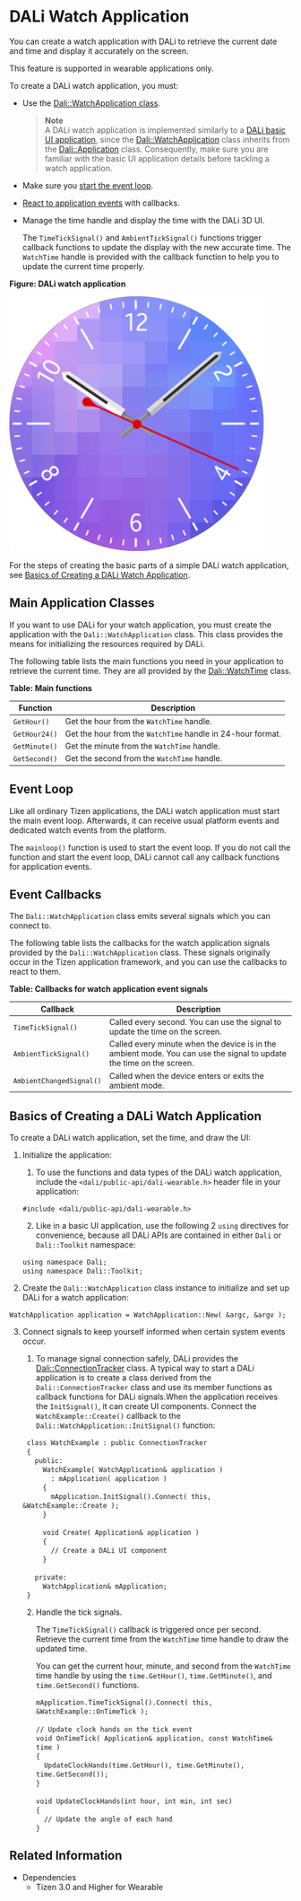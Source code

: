 # DALi Watch Application


You can create a watch application with DALi to retrieve the current date and time and display it accurately on the screen.

This feature is supported in wearable applications only.

To create a DALi watch application, you must:

- Use the [Dali::WatchApplication class](#api).

	> **Note**  
	> A DALi watch application is implemented similarly to a [DALi basic UI application](dali-basic-app.md), since the [Dali::WatchApplication](../../api/wearable/latest/classDali_1_1WatchApplication.html) class inherits from the [Dali::Application](../../api/wearable/latest/classDali_1_1Application.html) class. Consequently, make sure you are familiar with the basic UI application details before tackling a watch application.

- Make sure you [start the event loop](#mainloop).

- [React to application events](#callback) with callbacks.

- Manage the time handle and display the time with the DALi 3D UI.

  The `TimeTickSignal()` and `AmbientTickSignal()` functions trigger callback functions to update the display with the new accurate time. The `WatchTime` handle is provided with the callback function to help you to update the current time properly.

**Figure: DALi watch application**

![DALi watch application](./media/dali_watch_application.png)

For the steps of creating the basic parts of a simple DALi watch application, see [Basics of Creating a DALi Watch Application](#create).

<a name="api"></a>
## Main Application Classes

If you want to use DALi for your watch application, you must create the application with the `Dali::WatchApplication` class. This class provides the means for initializing the resources required by DALi.

The following table lists the main functions you need in your application to retrieve the current time. They are all provided by the [Dali::WatchTime](../../api/wearable/latest/classDali_1_1WatchTime.html) class.

**Table: Main functions**

| Function      | Description                              |
|---------------|------------------------------------------|
| `GetHour()`   | Get the hour from the `WatchTime` handle. |
| `GetHour24()` | Get the hour from the `WatchTime` handle in 24-hour format. |
| `GetMinute()` | Get the minute from the `WatchTime` handle. |
| `GetSecond()` | Get the second from the `WatchTime` handle. |

<a name="mainloop"></a>
## Event Loop

Like all ordinary Tizen applications, the DALi watch application must start the main event loop. Afterwards, it can receive usual platform events and dedicated watch events from the platform.

The `mainloop()` function is used to start the event loop. If you do not call the function and start the event loop, DALi cannot call any callback functions for application events.

<a name="callback"></a>
## Event Callbacks

The `Dali::WatchApplication` class emits several signals which you can connect to.

The following table lists the callbacks for the watch application signals provided by the `Dali::WatchApplication` class. These signals originally occur in the Tizen application framework, and you can use the callbacks to react to them.

**Table: Callbacks for watch application event signals**

| Callback                 | Description                              |
|--------------------------|------------------------------------------|
| `TimeTickSignal()`       | Called every second. You can use the signal to update the time on the screen. |
| `AmbientTickSignal()`    | Called every minute when the device is in the ambient mode. You can use the signal to update the time on the screen. |
| `AmbientChangedSignal()` | Called when the device enters or exits the ambient mode. |


<a name="create"></a>
## Basics of Creating a DALi Watch Application

To create a DALi watch application, set the time, and draw the UI:

1. Initialize the application:

   1. To use the functions and data types of the DALi watch application, include the `<dali/public-api/dali-wearable.h>` header file in your application:
   ```
   #include <dali/public-api/dali-wearable.h>
   ```
   2. Like in a basic UI application, use the following 2 `using` directives for convenience, because all DALi APIs are contained in either `Dali` or `Dali::Toolkit` namespace:
   ```
   using namespace Dali;
   using namespace Dali::Toolkit;
   ```
2. Create the `Dali::WatchApplication` class instance to initialize and set up DALi for a watch application:
```
WatchApplication application = WatchApplication::New( &argc, &argv );
```

3. Connect signals to keep yourself informed when certain system events occur.

   1. To manage signal connection safely, DALi provides the [Dali::ConnectionTracker](../../api/wearable/latest/classDali_1_1ConnectionTracker.html) class. A typical way to start a DALi application is to create a class derived from the `Dali::ConnectionTracker` class and use its member functions as callback functions for DALi signals.When the application receives the `InitSignal()`, it can create UI components. Connect the `WatchExample::Create()` callback to the `Dali::WatchApplication::InitSignal()` function:
   ```
    class WatchExample : public ConnectionTracker
    {
      public:
        WatchExample( WatchApplication& application )
          : mApplication( application )
        {
          mApplication.InitSignal().Connect( this, &WatchExample::Create );
        }

        void Create( Application& application )
        {
          // Create a DALi UI component
        }

      private:
        WatchApplication& mApplication;
    }
   ```

   2. Handle the tick signals.

      The `TimeTickSignal()` callback is triggered once per second. Retrieve the current time from the `WatchTime` time handle to draw the updated time.

      You can get the current hour, minute, and second from the `WatchTime` time handle by using the `time.GetHour()`, `time.GetMinute()`, and `time.GetSecond()` functions.

      ```
      mApplication.TimeTickSignal().Connect( this, &WatchExample::OnTimeTick );

      // Update clock hands on the tick event
      void OnTimeTick( Application& application, const WatchTime& time )
      {
        UpdateClockHands(time.GetHour(), time.GetMinute(), time.GetSecond());
      }

      void UpdateClockHands(int hour, int min, int sec)
      {
        // Update the angle of each hand
      }
      ```

## Related Information
- Dependencies
  - Tizen 3.0 and Higher for Wearable
